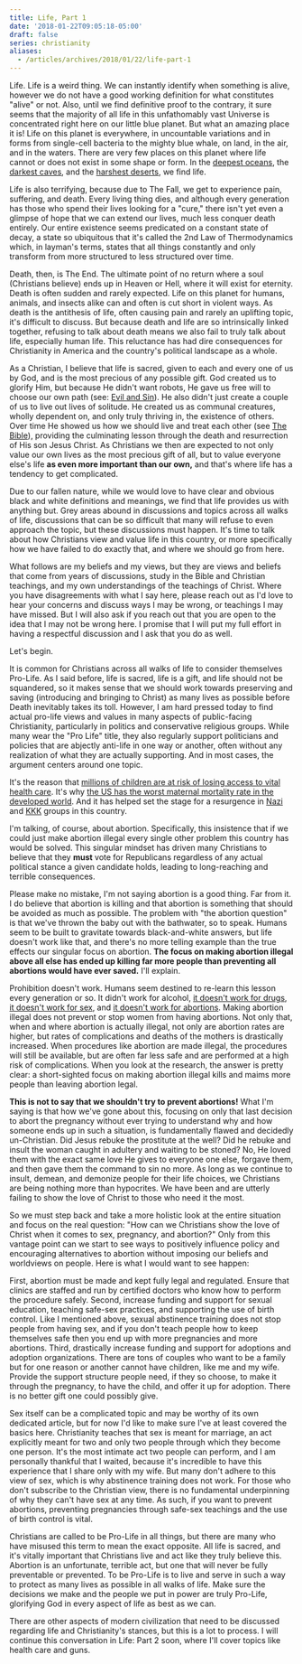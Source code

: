 ```yaml
---
title: Life, Part 1
date: '2018-01-22T09:05:18-05:00'
draft: false
series: christianity
aliases:
  - /articles/archives/2018/01/22/life-part-1
---
```


Life. Life is a weird thing. We can instantly identify when something is alive, however we do not have a good working definition for what constitutes "alive" or not. Also, until we find definitive proof to the contrary, it sure seems that the majority of all life in this unfathomably vast Universe is concentrated right here on our little blue planet. But what an amazing place it is! Life on this planet is everywhere, in uncountable variations and in forms from single-cell bacteria to the mighty blue whale, on land, in the air, and in the waters. There are very few places on this planet where life cannot or does not exist in some shape or form. In the [deepest oceans](https://blogs.scientificamerican.com/artful-amoeba/what-lives-at-the-bottom-of-the-mariana-trench-more-than-you-might-think/), the [darkest caves](https://ideas.ted.com/deep-in-an-ancient-cave-an-unexpected-form-of-life/), and the [harshest deserts](http://www.bbc.com/future/story/20140303-last-place-on-earth-without-life), we find life.

Life is also terrifying, because due to The Fall, we get to experience pain, suffering, and death. Every living thing dies, and although every generation has those who spend their lives looking for a "cure," there isn't yet even a glimpse of hope that we can extend our lives, much less conquer death entirely. Our entire existence seems predicated on a constant state of decay, a state so ubiquitous that it's called the 2nd Law of Thermodynamics which, in layman's terms, states that all things constantly and only transform from more structured to less structured over time.

Death, then, is The End. The ultimate point of no return where a soul (Christians believe) ends up in Heaven or Hell, where it will exist for eternity. Death is often sudden and rarely expected. Life on this planet for humans, animals, and insects alike can and often is cut short in violent ways. As death is the antithesis of life, often causing pain and rarely an uplifting topic, it's difficult to discuss. But because death and life are so intrinsically linked together, refusing to talk about death means we also fail to truly talk about life, especially human life. This reluctance has had dire consequences for Christianity in America and the country's political landscape as a whole.

As a Christian, I believe that life is sacred, given to each and every one of us by God, and is the most precious of any possible gift. God created us to glorify Him, but because He didn't want robots, He gave us free will to choose our own path (see: [Evil and Sin](/articles/2017/03/01/evil-and-sin)). He also didn't just create a couple of us to live out lives of solitude. He created us as communal creatures, wholly dependent on, and only truly thriving in, the existence of others. Over time He showed us how we should live and treat each other (see [The Bible](/articles/2017/05/02/the-bible)), providing the culminating lesson through the death and resurrection of His son Jesus Christ. As Christians we then are expected to not only value our own lives as the most precious gift of all, but to value everyone else's life **as even more important than our own,** and that's where life has a tendency to get complicated.

Due to our fallen nature, while we would love to have clear and obvious black and white definitions and meanings, we find that life provides us with anything but. Grey areas abound in discussions and topics across all walks of life, discussions that can be so difficult that many will refuse to even approach the topic, but these discussions must happen. It's time to talk about how Christians view and value life in this country, or more specifically how we have failed to do exactly that, and where we should go from here.

What follows are my beliefs and my views, but they are views and beliefs that come from years of discussions, study in the Bible and Christian teachings, and my own understandings of the teachings of Christ. Where you have disagreements with what I say here, please reach out as I'd love to hear your concerns and discuss ways I may be wrong, or teachings I may have missed. But I will also ask if you reach out that you are open to the idea that I may not be wrong here. I promise that I will put my full effort in having a respectful discussion and I ask that you do as well.

Let's begin.

It is common for Christians across all walks of life to consider themselves Pro-Life. As I said before, life is sacred, life is a gift, and life should not be squandered, so it makes sense that we should work towards preserving and saving (introducing and bringing to Christ) as many lives as possible before Death inevitably takes its toll. However, I am hard pressed today to find actual pro-life views and values in many aspects of public-facing Christianity, particularly in politics and conservative religious groups. While many wear the "Pro Life" title, they also regularly support politicians and policies that are abjectly anti-life in one way or another, often without any realization of what they are actually supporting. And in most cases, the argument centers around one topic.

It's the reason that [millions of children are at risk of losing access to vital health care](https://www.theatlantic.com/politics/archive/2017/11/the-threat-to-childrens-health-insurance/546662/?utm_source=nl-atlantic-daily-112217&silverid=MzIxODYxNzA0MDI1S0). It's why [the US has the worst maternal mortality rate in the developed world](https://www.npr.org/2017/05/12/528098789/u-s-has-the-worst-rate-of-maternal-deaths-in-the-developed-world). And it has helped set the stage for a resurgence in [Nazi](http://time.com/charlottesville-white-nationalist-rally-clashes/) and [KKK](http://www.newsweek.com/kkk-leader-david-duke-tweets-thank-god-trump-thats-why-we-love-him-726023) groups in this country.

I'm talking, of course, about abortion. Specifically, this insistence that if we could just make abortion illegal every single other problem this country has would be solved. This singular mindset has driven many Christians to believe that they **must** vote for Republicans regardless of any actual political stance a given candidate holds, leading to long-reaching and terrible consequences.

Please make no mistake, I'm not saying abortion is a good thing. Far from it. I do believe that abortion is killing and that abortion is something that should be avoided as much as possible. The problem with "the abortion question" is that we've thrown the baby out with the bathwater, so to speak. Humans seem to be built to gravitate towards black-and-white answers, but life doesn't work like that, and there's no more telling example than the true effects our singular focus on abortion. **The focus on making abortion illegal above all else has ended up killing far more people than preventing all abortions would have ever saved.** I'll explain.

Prohibition doesn't work. Humans seem destined to re-learn this lesson every generation or so. It didn't work for alcohol, [it doesn't work for drugs](https://www.theguardian.com/global-development-professionals-network/2016/apr/18/the-war-on-drugs-has-failed-time-to-stop-fighting-and-start-thinking), [it doesn't work for sex](https://www.washingtonpost.com/news/posteverything/wp/2017/08/21/abstinence-only-education-doesnt-work-were-still-funding-it/?utm_term=.7298ef4357df), and [it doesn't work for abortions](https://www.guttmacher.org/fact-sheet/induced-abortion-worldwide). Making abortion illegal does not prevent or stop women from having abortions. Not only that, when and where abortion is actually illegal, not only are abortion rates are higher, but rates of complications and deaths of the mothers is drastically increased. When procedures like abortion are made illegal, the procedures will still be available, but are often far less safe and are performed at a high risk of complications. When you look at the research, the answer is pretty clear: a short-sighted focus on making abortion illegal kills and maims more people than leaving abortion legal. 

**This is not to say that we shouldn't try to prevent abortions!** What I'm saying is that how we've gone about this, focusing on only that last decision to abort the pregnancy without ever trying to understand why and how someone ends up in such a situation, is fundamentally flawed and decidedly un-Christian. Did Jesus rebuke the prostitute at the well? Did he rebuke and insult the woman caught in adultery and waiting to be stoned? No, He loved them with the exact same love He gives to everyone one else, forgave them, and then gave them the command to sin no more. As long as we continue to insult, demean, and demonize people for their life choices, we Christians are being nothing more than hypocrites. We have been and are utterly failing to show the love of Christ to those who need it the most.

So we must step back and take a more holistic look at the entire situation and focus on the real question: "How can we Christians show the love of Christ when it comes to sex, pregnancy, and abortion?" Only from this vantage point can we start to see ways to positively influence policy and encouraging alternatives to abortion without imposing our beliefs and worldviews on people. Here is what I would want to see happen:

First, abortion must be made and kept fully legal and regulated. Ensure that clinics are staffed and run by certified doctors who know how to perform the procedure safely. Second, increase funding and support for sexual education, teaching safe-sex practices, and supporting the use of birth control. Like I mentioned above, sexual abstinence training does not stop people from having sex, and if you don't teach people how to keep themselves safe then you end up with more pregnancies and more abortions. Third, drastically increase funding and support for adoptions and adoption organizations. There are tons of couples who want to be a family but for one reason or another cannot have children, like me and my wife. Provide the support structure people need, if they so choose, to make it through the pregnancy, to have the child, and offer it up for adoption. There is no better gift one could possibly give.

Sex itself can be a complicated topic and may be worthy of its own dedicated article, but for now I'd like to make sure I've at least covered the basics here. Christianity teaches that sex is meant for marriage, an act explicitly meant for two and only two people through which they become one person. It's the most intimate act two people can perform, and I am personally thankful that I waited, because it's incredible to have this experience that I share only with my wife. But many don't adhere to this view of sex, which is why abstinence training does not work. For those who don't subscribe to the Christian view, there is no fundamental underpinning of why they can't have sex at any time. As such, if you want to prevent abortions, preventing pregnancies through safe-sex teachings and the use of birth control is vital.

Christians are called to be Pro-Life in all things, but there are many who have misused this term to mean the exact opposite. All life is sacred, and it's vitally important that Christians live and act like they truly believe this. Abortion is an unfortunate, terrible act, but one that will never be fully preventable or prevented. To be Pro-Life is to live and serve in such a way to protect as many lives as possible in all walks of life. Make sure the decisions we make and the people we put in power are truly Pro-Life, glorifying God in every aspect of life as best as we can.

There are other aspects of modern civilization that need to be discussed regarding life and Christianity's stances, but this is a lot to process. I will continue this conversation in Life: Part 2 soon, where I'll cover topics like health care and guns.

